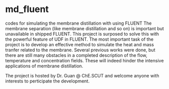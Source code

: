 # md_fluent
codes for simulating the membrane distillation with using FLUENT
The membrane separation (like membrane distillation and so on) is important but unavailable in shipped FLUENT. This project is surposed to solve this with the powerful feature of UDF in FLUENT. The most important task of the project is to develop an effective method to simulate the heat and mass tranfer related to the membrane. Several previous works were done, but there are still many obstacles in a completed description of the flow, temperature and concentration fields. These will indeed hinder the intensive applications of membrane distillation.

The project is hosted by Dr. Guan @ ChE.SCUT and welcome anyone with interests to perticipate the development.
